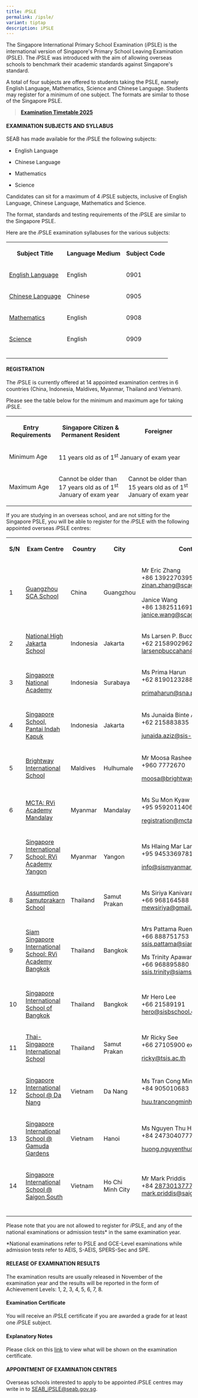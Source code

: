 ```yaml
---
title: 𝑖PSLE
permalink: /ipsle/
variant: tiptap
description: iPSLE
---
```

<p>The Singapore International Primary&nbsp;School Examination (𝑖PSLE) is
the international&nbsp;version of Singapore's Primary School Leaving Examination
(PSLE). The 𝑖PSLE was introduced with the aim of allowing overseas schools
to benchmark their academic standards against Singapore's standard.&nbsp;</p>
<p>A total of four subjects are offered to students taking the PSLE, namely
English Language, Mathematics, Science and Chinese Language. Students may
register for a minimum of one subject. The formats are similar to those
of the Singapore PSLE.</p>
<blockquote>
<p><strong><a href="/files/Timetable/2025_iPSLE_Timetable.pdf" rel="noopener nofollow" target="_blank">Examination Timetable 2025</a></strong>
</p>
</blockquote>
<h4><strong>EXAMINATION SUBJECTS AND SYLLABUS</strong></h4>
<p>SEAB has made available for the 𝑖PSLE the following subjects:</p>
<ul data-tight="true" class="tight">
<li>
<p>English Language</p>
</li>
<li>
<p>Chinese Language</p>
</li>
<li>
<p>Mathematics</p>
</li>
<li>
<p>Science</p>
</li>
</ul>
<p>Candidates can sit for a maximum of 4 𝑖PSLE subjects, inclusive of English
Language, Chinese Language, Mathematics and Science.</p>
<p>The format, standards and testing requirements of the 𝑖PSLE are similar
to the Singapore PSLE.</p>
<p>Here are the 𝑖PSLE examination syllabuses for the various subjects:</p>
<table style="minWidth: 75px">
<colgroup>
<col>
<col>
<col>
</colgroup>
<tbody>
<tr>
<th rowspan="1" colspan="1">
<p>Subject Title</p>
</th>
<th rowspan="1" colspan="1">
<p>Language Medium</p>
</th>
<th rowspan="1" colspan="1">
<p>Subject Code</p>
</th>
</tr>
<tr>
<td rowspan="1" colspan="1">
<p><a href="/files/IPSLE/Exam Subjects and Syllabus/0901_2023_sy.pdf" rel="noopener noreferrer nofollow" target="_blank"><u>English Language</u></a>
</p>
</td>
<td rowspan="1" colspan="1">
<p>English</p>
</td>
<td rowspan="1" colspan="1">
<p>0901</p>
</td>
</tr>
<tr>
<td rowspan="1" colspan="1">
<p><a href="/files/IPSLE/Exam Subjects and Syllabus/0905_2023_sy.pdf" rel="noopener noreferrer nofollow" target="_blank"><u>Chinese Language</u></a>
</p>
</td>
<td rowspan="1" colspan="1">
<p>Chinese</p>
</td>
<td rowspan="1" colspan="1">
<p>0905</p>
</td>
</tr>
<tr>
<td rowspan="1" colspan="1">
<p><a href="/files/IPSLE/Exam Subjects and Syllabus/0908_2023_sy.pdf" rel="noopener noreferrer nofollow" target="_blank"><u>Mathematics</u></a>
</p>
</td>
<td rowspan="1" colspan="1">
<p>English</p>
</td>
<td rowspan="1" colspan="1">
<p>0908</p>
</td>
</tr>
<tr>
<td rowspan="1" colspan="1">
<p><a href="/files/IPSLE/Exam Subjects and Syllabus/0909_2023_sy.pdf" rel="noopener noreferrer nofollow" target="_blank"><u>Science</u></a>
</p>
</td>
<td rowspan="1" colspan="1">
<p>English</p>
</td>
<td rowspan="1" colspan="1">
<p>0909</p>
</td>
</tr>
<tr>
<td rowspan="1" colspan="1">
<p></p>
</td>
<td rowspan="1" colspan="1">
<p></p>
</td>
<td rowspan="1" colspan="1">
<p></p>
</td>
</tr>
</tbody>
</table>
<h4><strong>REGISTRATION</strong></h4>
<p>The 𝑖PSLE is currently offered at 14 appointed examination centres in
6 countries (China, Indonesia, Maldives, Myanmar, Thailand and Vietnam).</p>
<p>Please see the table below for the minimum and maximum age for taking
𝑖PSLE.</p>
<table style="minWidth: 75px">
<colgroup>
<col>
<col>
<col>
</colgroup>
<tbody>
<tr>
<th rowspan="1" colspan="1">
<p>Entry Requirements</p>
</th>
<th rowspan="1" colspan="1">
<p>Singapore Citizen &amp; Permanent Resident</p>
</th>
<th rowspan="1" colspan="1">
<p>Foreigner</p>
</th>
</tr>
<tr>
<td rowspan="1" colspan="1">
<p>Minimum Age</p>
</td>
<td rowspan="1" colspan="2">
<p>11 years old as of 1<sup>st</sup> January of exam year</p>
</td>
</tr>
<tr>
<td rowspan="1" colspan="1">
<p>Maximum Age</p>
</td>
<td rowspan="1" colspan="1">
<p>Cannot be older than 17 years old as of 1<sup>st</sup> January of exam
year</p>
</td>
<td rowspan="1" colspan="1">
<p>Cannot be older than 15 years old as of 1<sup>st</sup> January of exam
year</p>
</td>
</tr>
</tbody>
</table>
<p>If you are studying in an overseas school, and are not sitting for the
Singapore PSLE, you will be able to register for the 𝑖PSLE with the following
appointed overseas 𝑖PSLE centres:&nbsp;</p>
<table style="minWidth: 125px">
<colgroup>
<col>
<col>
<col>
<col>
<col>
</colgroup>
<tbody>
<tr>
<th rowspan="1" colspan="1">
<p>S/N</p>
</th>
<th rowspan="1" colspan="1">
<p>Exam Centre</p>
</th>
<th rowspan="1" colspan="1">
<p>Country</p>
</th>
<th rowspan="1" colspan="1">
<p>City</p>
</th>
<th rowspan="1" colspan="1">
<p>Contact Person</p>
</th>
</tr>
<tr>
<td rowspan="1" colspan="1">
<p>1</p>
</td>
<td rowspan="1" colspan="1">
<p><a href="http://www.singchin.cn/index_en.html" rel="noopener noreferrer nofollow" target="_blank"><u>Guangzhou SCA School</u></a>
</p>
</td>
<td rowspan="1" colspan="1">
<p>China</p>
</td>
<td rowspan="1" colspan="1">
<p>Guangzhou</p>
</td>
<td rowspan="1" colspan="1">
<p>Mr Eric Zhang
<br>+86 13922703951<a href="http://www.singchin.cn/index_en.html" rel="noopener noreferrer nofollow" target="_blank"><br></a>
<a href="mailto:zinan.zhang@scagz.com" rel="noopener nofollow" target="_blank">zinan.zhang@scagz.com</a>
<br>
<br>Janice Wang
<br>+86 13825116913
<br><a href="mailto:janice.wang@scagz.com" rel="noopener nofollow" target="_blank">janice.wang@scagz.com</a>
</p>
</td>
</tr>
<tr>
<td rowspan="1" colspan="1">
<p>2</p>
</td>
<td rowspan="1" colspan="1">
<p><a href="http://nh.piagetacademy.org/" rel="noopener noreferrer nofollow" target="_blank"><u>National High Jakarta School</u></a>
</p>
</td>
<td rowspan="1" colspan="1">
<p>Indonesia</p>
</td>
<td rowspan="1" colspan="1">
<p>Jakarta</p>
</td>
<td rowspan="1" colspan="1">
<p>Ms Larsen P. Buccahan
<br>+62 2158902962
<br><a href="mailto:larsenpbuccahan@nh.piagetacademy.org" rel="noopener nofollow" target="_blank">larsenpbuccahan@nh.piagetacademy.org</a>
</p>
</td>
</tr>
<tr>
<td rowspan="1" colspan="1">
<p>3</p>
</td>
<td rowspan="1" colspan="1">
<p><a href="https://sna.sch.id/" rel="noopener noreferrer nofollow" target="_blank"><u>Singapore National Academy</u></a>
</p>
</td>
<td rowspan="1" colspan="1">
<p>Indonesia</p>
</td>
<td rowspan="1" colspan="1">
<p>Surabaya</p>
</td>
<td rowspan="1" colspan="1">
<p>Ms Prima Harun
<br>+62 81901232888</p>
<p><a href="mailto:primaharun@sna.piagetacademy.org" rel="noopener nofollow" target="_blank">primaharun@sna.piagetacademy.org</a>
</p>
</td>
</tr>
<tr>
<td rowspan="1" colspan="1">
<p>4</p>
</td>
<td rowspan="1" colspan="1">
<p><a href="https://www.sis-pik.com/" rel="noopener noreferrer nofollow" target="_blank"><u>Singapore School, Pantai Indah Kapuk</u></a>
</p>
</td>
<td rowspan="1" colspan="1">
<p>Indonesia</p>
</td>
<td rowspan="1" colspan="1">
<p>Jakarta</p>
</td>
<td rowspan="1" colspan="1">
<p>Ms Junaida Binte Abdul Aziz
<br>+62 215883835</p>
<p><a href="mailto:junaida.aziz@sis-pik.com" rel="noopener nofollow" target="_blank">junaida.aziz@sis-pik.com</a>
</p>
</td>
</tr>
<tr>
<td rowspan="1" colspan="1">
<p>5</p>
</td>
<td rowspan="1" colspan="1">
<p><a href="https://brightway.edu.mv/" rel="noopener noreferrer nofollow" target="_blank"><u>Brightway International School</u></a>
</p>
</td>
<td rowspan="1" colspan="1">
<p>Maldives</p>
</td>
<td rowspan="1" colspan="1">
<p>Hulhumale</p>
</td>
<td rowspan="1" colspan="1">
<p>Mr Moosa Rasheed
<br>+960 7772670</p>
<p><a href="mailto:moosa@brightway.edu.mv" rel="noopener nofollow" target="_blank">moosa@brightway.edu.mv</a>
</p>
</td>
</tr>
<tr>
<td rowspan="1" colspan="1">
<p>6</p>
</td>
<td rowspan="1" colspan="1">
<p><a href="https://www.mctamandalay.com/" rel="noopener noreferrer nofollow" target="_blank"><u>MCTA: RVi Academy Mandalay</u></a>
</p>
</td>
<td rowspan="1" colspan="1">
<p>Myanmar</p>
</td>
<td rowspan="1" colspan="1">
<p>Mandalay</p>
</td>
<td rowspan="1" colspan="1">
<p>Ms Su Mon Kyaw
<br>+95 9592011406</p>
<p><a href="mailto:registration@mctamandalay.com" rel="noopener nofollow" target="_blank">registration@mctamandalay.com</a>
</p>
</td>
</tr>
<tr>
<td rowspan="1" colspan="1">
<p>7</p>
</td>
<td rowspan="1" colspan="1">
<p><a href="http://www.sismyanmar.com/" rel="noopener noreferrer nofollow" target="_blank"><u>Singapore International School: RVi Academy Yangon</u></a>
</p>
</td>
<td rowspan="1" colspan="1">
<p>Myanmar</p>
</td>
<td rowspan="1" colspan="1">
<p>Yangon</p>
</td>
<td rowspan="1" colspan="1">
<p>Ms Hlaing Mar Lar Kyaw
<br>+95 9453369781</p>
<p><a href="mailto:info@sismyanmar.com" rel="noopener nofollow" target="_blank">info@sismyanmar.com</a>
</p>
</td>
</tr>
<tr>
<td rowspan="1" colspan="1">
<p>8</p>
</td>
<td rowspan="1" colspan="1">
<p><a href="http://www.acsp.ac.th/" rel="noopener noreferrer nofollow" target="_blank"><u>Assumption Samutprakarn School</u></a>
</p>
</td>
<td rowspan="1" colspan="1">
<p>Thailand</p>
</td>
<td rowspan="1" colspan="1">
<p>Samut Prakan</p>
</td>
<td rowspan="1" colspan="1">
<p>Ms Siriya Kanivaranon
<br>+66 968164588
<br><a href="mailto:mewsiriya@gmail.com" rel="noopener nofollow" target="_blank">mewsiriya@gmail.com</a>
</p>
</td>
</tr>
<tr>
<td rowspan="1" colspan="1">
<p>9</p>
</td>
<td rowspan="1" colspan="1">
<p><a href="http://www.siamsingapore.com/" rel="noopener noreferrer nofollow" target="_blank"><u>Siam Singapore International School: RVi Academy Bangkok</u></a>
</p>
</td>
<td rowspan="1" colspan="1">
<p>Thailand</p>
</td>
<td rowspan="1" colspan="1">
<p>Bangkok</p>
</td>
<td rowspan="1" colspan="1">
<p>Mrs Pattama Ruensuk
<br>+66 888751753
<br><a href="mailto:ssis.pattama@siamsingapore.com" rel="noopener nofollow" target="_blank">ssis.pattama@siamsingapore.com</a>
</p>
<p>Ms Trinity Apawan
<br>+66 968895880
<br><a href="mailto:ssis.trinity@siamsingapore.com" rel="noopener nofollow" target="_blank">ssis.trinity@siamsingapore.com</a>
</p>
</td>
</tr>
<tr>
<td rowspan="1" colspan="1">
<p>10</p>
</td>
<td rowspan="1" colspan="1">
<p><a href="https://internationalschoolsinbangkok.com/singapore-international-school-of-bangkok/" rel="noopener noreferrer nofollow" target="_blank"><u>Singapore International School of Bangkok</u></a>
</p>
</td>
<td rowspan="1" colspan="1">
<p>Thailand</p>
</td>
<td rowspan="1" colspan="1">
<p>Bangkok</p>
</td>
<td rowspan="1" colspan="1">
<p>Mr Hero Lee
<br>+66 21589191
<br><a href="mailto:hero@sisbschool.com" rel="noopener nofollow" target="_blank">hero@sisbschool.com</a>
</p>
</td>
</tr>
<tr>
<td rowspan="1" colspan="1">
<p>11</p>
</td>
<td rowspan="1" colspan="1">
<p><a href="http://www.tsis.ac.th/" rel="noopener noreferrer nofollow" target="_blank"><u>Thai-Singapore International School</u></a>
</p>
</td>
<td rowspan="1" colspan="1">
<p>Thailand</p>
</td>
<td rowspan="1" colspan="1">
<p>Samut Prakan</p>
</td>
<td rowspan="1" colspan="1">
<p>Mr Ricky See
<br>+66 27105900 ext. 1</p>
<p><a href="mailto:ricky@tsis.ac.th" rel="noopener nofollow" target="_blank">ricky@tsis.ac.th</a>
</p>
</td>
</tr>
<tr>
<td rowspan="1" colspan="1">
<p>12</p>
</td>
<td rowspan="1" colspan="1">
<p><a href="http://danang.sis.edu.vn/" rel="noopener noreferrer nofollow" target="_blank"><u>Singapore International School @ Da Nang</u></a>
</p>
</td>
<td rowspan="1" colspan="1">
<p>Vietnam</p>
</td>
<td rowspan="1" colspan="1">
<p>Da Nang</p>
</td>
<td rowspan="1" colspan="1">
<p>Ms Tran Cong Minh Huu
<br>+84 905010683</p>
<p><a href="http://www.singchin.cn/index_en.html" rel="noopener noreferrer nofollow" target="_blank"><u>huu.trancongminh@kinderworldgroup.com</u></a>
</p>
</td>
</tr>
<tr>
<td rowspan="1" colspan="1">
<p>13</p>
</td>
<td rowspan="1" colspan="1">
<p><a href="https://kinderworld.net/" rel="noopener noreferrer nofollow" target="_blank"><u>Singapore International School @ Gamuda Gardens</u></a>
</p>
</td>
<td rowspan="1" colspan="1">
<p>Vietnam</p>
</td>
<td rowspan="1" colspan="1">
<p>Hanoi</p>
</td>
<td rowspan="1" colspan="1">
<p>Ms Nguyen Thu Huong
<br>+84 2473040777</p>
<p><a href="http://www.singchin.cn/index_en.html" rel="noopener noreferrer nofollow" target="_blank"><u>huong.nguyenthu@kinderworldgroup.com</u></a>
</p>
</td>
</tr>
<tr>
<td rowspan="1" colspan="1">
<p>14</p>
</td>
<td rowspan="1" colspan="1">
<p><a href="https://kinderworld.net/" rel="noopener noreferrer nofollow" target="_blank"><u>Singapore International School @ Saigon South</u></a>
</p>
</td>
<td rowspan="1" colspan="1">
<p>Vietnam</p>
</td>
<td rowspan="1" colspan="1">
<p>Ho Chi Minh City</p>
</td>
<td rowspan="1" colspan="1">
<p>Mr Mark Priddis
<br>+84 <a href="http://www.singchin.cn/index_en.html" rel="noopener noreferrer nofollow" target="_blank">2873013777<u><br>mark.priddis@saigonsouth.sis.edu.vn</u></a>
</p>
</td>
</tr>
<tr>
<td rowspan="1" colspan="1">
<p></p>
</td>
<td rowspan="1" colspan="1">
<p></p>
</td>
<td rowspan="1" colspan="1">
<p></p>
</td>
<td rowspan="1" colspan="1">
<p></p>
</td>
<td rowspan="1" colspan="1">
<p></p>
</td>
</tr>
</tbody>
</table>
<p>Please note that you are not allowed to register for 𝑖PSLE, and any of
the national examinations or admission tests* in the same examination year.</p>
<p>*National examinations refer to PSLE and GCE-Level examinations while
admission tests refer to&nbsp;AEIS, S-AEIS, SPERS-Sec and SPE.</p>
<h4><strong>RELEASE OF EXAMINATION RESULTS</strong></h4>
<p>The examination results are usually released in November of the examination
year and the results will be reported in the form of Achievement Levels:
1, 2, 3, 4, 5, 6, 7, 8.</p>
<h4><strong>Examination Certificate</strong></h4>
<p>You will receive an 𝑖PSLE&nbsp;certificate if you are awarded a grade
for at least one 𝑖PSLE subject.</p>
<h4><strong>Explanatory Notes</strong></h4>
<p>Please click on this <a href="https://go.gov.sg/ipslecertificateexplanatorynote" rel="noopener nofollow" target="_blank"><u>link</u></a> to
view what will be shown on the examination certificate.</p>
<h4><strong>APPOINTMENT OF EXAMINATION CENTRES</strong></h4>
<p>Overseas schools interested to apply to be appointed 𝑖PSLE centres may
write in to <a href="mailto:SEAB_iPSLE@seab.gov.sg" rel="noopener noreferrer nofollow" target="_blank"><u>SEAB_iPSLE@seab.gov.sg</u></a>.</p>
<p></p>
<p></p>
